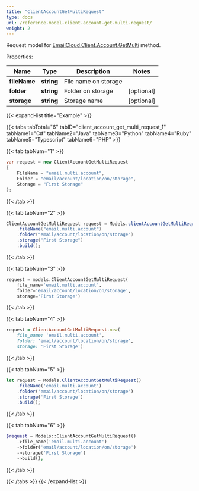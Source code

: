 ```yaml
---
title: "ClientAccountGetMultiRequest"
type: docs
url: /reference-model-client-account-get-multi-request/
weight: 2
---
```


Request model for [EmailCloud.Client.Account.GetMulti](/email/reference-client-account-api/#getmulti) method.

Properties:

Name | Type | Description | Notes
---- | ---- | ----------- | -----
**fileName** |**string**|File name on storage |
**folder** |**string**|Folder on storage |[optional] 
**storage** |**string**|Storage name |[optional] 

{{< expand-list title="Example" >}}

{{< tabs tabTotal="6" tabID="client_account_get_multi_request_1" tabName1="C#" tabName2="Java" tabName3="Python" tabName4="Ruby" tabName5="Typescript" tabName6="PHP" >}}

{{< tab tabNum="1" >}}

```csharp
var request = new ClientAccountGetMultiRequest
{ 
    FileName = "email.multi.account",
    Folder = "email/account/location/on/storage",
    Storage = "First Storage"
};
```

{{< /tab >}}

{{< tab tabNum="2" >}}

```java
ClientAccountGetMultiRequest request = Models.clientAccountGetMultiRequest()
    .fileName("email.multi.account")
    .folder("email/account/location/on/storage")
    .storage("First Storage")
    .build();
```

{{< /tab >}}

{{< tab tabNum="3" >}}

```python
request = models.ClientAccountGetMultiRequest(
    file_name='email.multi.account',
    folder='email/account/location/on/storage',
    storage='First Storage')
```

{{< /tab >}}

{{< tab tabNum="4" >}}

```ruby
request = ClientAccountGetMultiRequest.new(
    file_name: 'email.multi.account',
    folder: 'email/account/location/on/storage',
    storage: 'First Storage')
```

{{< /tab >}}

{{< tab tabNum="5" >}}

```typescript
let request = Models.ClientAccountGetMultiRequest()
    .fileName('email.multi.account')
    .folder('email/account/location/on/storage')
    .storage('First Storage')
    .build();
```

{{< /tab >}}

{{< tab tabNum="6" >}}

```php
$request = Models::ClientAccountGetMultiRequest()
    ->file_name('email.multi.account')
    ->folder('email/account/location/on/storage')
    ->storage('First Storage')
    ->build();
```

{{< /tab >}}

{{< /tabs >}}
{{< /expand-list >}}

